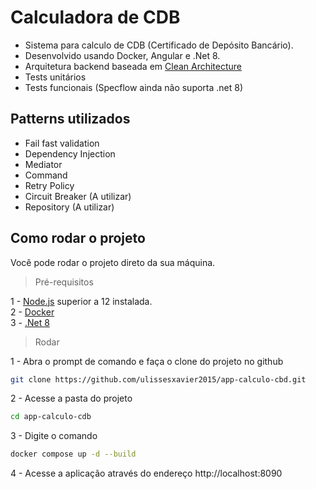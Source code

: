 # Calculadora de CDB

- Sistema para calculo de CDB (Certificado de Depósito Bancário). <br />
- Desenvolvido usando Docker, Angular e .Net 8. <br />
- Arquitetura backend baseada em [Clean Architecture](https://www.amazon.com/Clean-Architecture-Craftsmans-Software-Structure/dp/0134494164) <br />
- Tests unitários <br />
- Tests funcionais (Specflow ainda não suporta .net 8)

## Patterns utilizados

- Fail fast validation <br />
- Dependency Injection <br />
- Mediator <br />
- Command <br />
- Retry Policy <br />
- Circuit Breaker (A utilizar) <br />
- Repository (A utilizar)

## Como rodar o projeto

Você pode rodar o projeto direto da sua máquina.

> Pré-requisitos

1 - [Node.js](https://nodejs.org/en/download/package-manager/) superior a 12 instalada. <br />
2 - [Docker](https://www.docker.com/products/docker-desktop/) <br/>
3 - [.Net 8](https://dotnet.microsoft.com/pt-br/download/dotnet/8.0)

> Rodar

1 - Abra o prompt de comando e faça o clone do projeto no github <br />
```sh
git clone https://github.com/ulissesxavier2015/app-calculo-cbd.git
```

2 - Acesse a pasta do projeto <br />
```sh
cd app-calculo-cdb
```

3 - Digite o comando <br />
```sh
docker compose up -d --build 
```

4 - Acesse a aplicação através do endereço http://localhost:8090 
